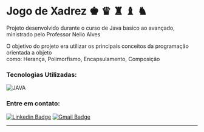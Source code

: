 <h1>Jogo de Xadrez ♚ ♛ ♜ ♝ ♞  </h1>
<p> Projeto desenvolvido durante o curso de Java basico ao avançado, ministrado pelo Professor Nelio Alves</p>
<p>O objetivo do projeto era utilizar os principais conceitos da programação orientada a objeto <br>
 como: Herança, Polimorfismo, Encapsulamento, Composição</p>


### Tecnologias Utilizadas:
![JAVA](https://img.shields.io/badge/-java-0D1117?style=for-the-badge&logo=java&logoColor=1572B6&labelColor=0D1117)&nbsp;

### Entre em contato:
[![Linkedin Badge](https://img.shields.io/badge/-Guilherme-blue?style=flat-square&logo=Linkedin&logoColor=white&link=https://www.linkedin.com/in/guilhermebmori/)](https://www.linkedin.com/in/guilhermebmori/)
[![Gmail Badge](https://img.shields.io/badge/-guilhermebmori@hotmail.com-c14438?style=flat-square&logo=Gmail&logoColor=white&link=mailto:guilhermebmori@hotmail.com)](mailto:guilhermebmori@hotmail.com)
<hr>
